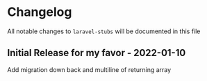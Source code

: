 # Changelog

All notable changes to `laravel-stubs` will be documented in this file

## Initial Release for my favor - 2022-01-10

Add migration down back and multiline of returning array
